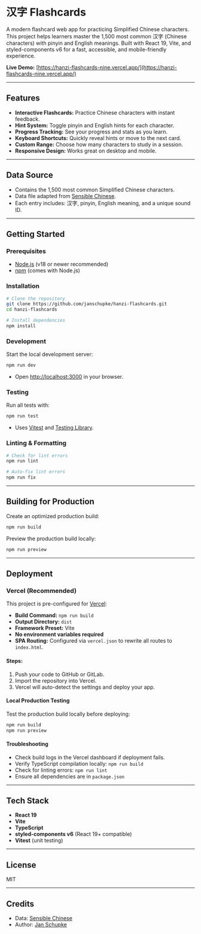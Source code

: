 # 汉字 Flashcards

A modern flashcard web app for practicing Simplified Chinese characters. This project helps learners master the 1,500 most common 汉字 (Chinese characters) with pinyin and English meanings. Built with React 19, Vite, and styled-components v6 for a fast, accessible, and mobile-friendly experience.

**Live Demo:** [https://hanzi-flashcards-nine.vercel.app/](https://hanzi-flashcards-nine.vercel.app/)

---

## Features

- **Interactive Flashcards:** Practice Chinese characters with instant feedback.
- **Hint System:** Toggle pinyin and English hints for each character.
- **Progress Tracking:** See your progress and stats as you learn.
- **Keyboard Shortcuts:** Quickly reveal hints or move to the next card.
- **Custom Range:** Choose how many characters to study in a session.
- **Responsive Design:** Works great on desktop and mobile.

---

## Data Source

- Contains the 1,500 most common Simplified Chinese characters.
- Data file adapted from [Sensible Chinese](https://sensiblechinese.com/common-chinese-characters).
- Each entry includes: 汉字, pinyin, English meaning, and a unique sound ID.

---

## Getting Started

### Prerequisites
- [Node.js](https://nodejs.org/) (v18 or newer recommended)
- [npm](https://www.npmjs.com/) (comes with Node.js)

### Installation
```bash
# Clone the repository
git clone https://github.com/janschupke/hanzi-flashcards.git
cd hanzi-flashcards

# Install dependencies
npm install
```

### Development
Start the local development server:
```bash
npm run dev
```
- Open [http://localhost:3000](http://localhost:3000) in your browser.

### Testing
Run all tests with:
```bash
npm run test
```
- Uses [Vitest](https://vitest.dev/) and [Testing Library](https://testing-library.com/).

### Linting & Formatting
```bash
# Check for lint errors
npm run lint

# Auto-fix lint errors
npm run fix
```

---

## Building for Production
Create an optimized production build:
```bash
npm run build
```
Preview the production build locally:
```bash
npm run preview
```

---

## Deployment

### Vercel (Recommended)
This project is pre-configured for [Vercel](https://vercel.com/):
- **Build Command:** `npm run build`
- **Output Directory:** `dist`
- **Framework Preset:** Vite
- **No environment variables required**
- **SPA Routing:** Configured via `vercel.json` to rewrite all routes to `index.html`.

#### Steps:
1. Push your code to GitHub or GitLab.
2. Import the repository into Vercel.
3. Vercel will auto-detect the settings and deploy your app.

#### Local Production Testing
Test the production build locally before deploying:
```bash
npm run build
npm run preview
```

#### Troubleshooting
- Check build logs in the Vercel dashboard if deployment fails.
- Verify TypeScript compilation locally: `npm run build`
- Check for linting errors: `npm run lint`
- Ensure all dependencies are in `package.json`

---

## Tech Stack
- **React 19**
- **Vite**
- **TypeScript**
- **styled-components v6** (React 19+ compatible)
- **Vitest** (unit testing)

---

## License
MIT

---

## Credits
- Data: [Sensible Chinese](https://sensiblechinese.com/common-chinese-characters)
- Author: [Jan Schupke](mailto:jan@schupke.io)
